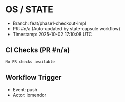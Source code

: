 # OS / STATE
- Branch: feat/phase1-checkout-impl
- PR: #n/a (Auto-updated by state-capsule workflow)
- Timestamp: 2025-10-02 17:10:08 UTC

## CI Checks (PR #n/a)
```
No PR checks available
```

## Workflow Trigger
- Event: push
- Actor: lomendor
